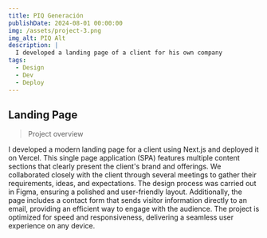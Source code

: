```yaml
---
title: PIQ Generación
publishDate: 2024-08-01 00:00:00
img: /assets/project-3.png
img_alt: PIQ Alt
description: |
  I developed a landing page of a client for his own company
tags:
  - Design
  - Dev
  - Deploy
---
```


## Landing Page

> Project overview

I developed a modern landing page for a client using Next.js and deployed it on Vercel. This single page application (SPA) features multiple content sections that clearly present the client's brand and offerings. We collaborated closely with the client through several meetings to gather their requirements, ideas, and expectations. The design process was carried out in Figma, ensuring a polished and user-friendly layout. Additionally, the page includes a contact form that sends visitor information directly to an email, providing an efficient way to engage with the audience. The project is optimized for speed and responsiveness, delivering a seamless user experience on any device.

